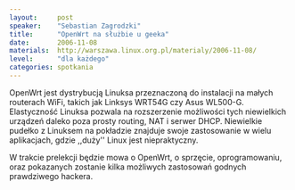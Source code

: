 ```yaml
---
layout:     post
speaker:    "Sebastian Zagrodzki"
title:      "OpenWrt na służbie u geeka"
date:       2006-11-08
materials:  http://warszawa.linux.org.pl/materialy/2006-11-08/
level:      "dla każdego"
categories: spotkania
---
```


OpenWrt jest dystrybucją Linuksa przeznaczoną do instalacji na małych routerach
WiFi, takich jak Linksys WRT54G czy Asus WL500-G. Elastyczność Linuksa pozwala
na rozszerzenie możliwości tych niewielkich urządzeń daleko poza prosty
routing, NAT i serwer DHCP. Niewielkie pudełko z Linuksem na pokładzie znajduje
swoje zastosowanie w wielu aplikacjach, gdzie ,,duży'' Linux jest
niepraktyczny.

W trakcie prelekcji będzie mowa o OpenWrt, o sprzęcie, oprogramowaniu, oraz
pokazanych zostanie kilka możliwych zastosowań godnych prawdziwego hackera.

